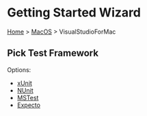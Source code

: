 <!--
GENERATED FILE - DO NOT EDIT
This file was generated by [MarkdownSnippets](https://github.com/SimonCropp/MarkdownSnippets).
Source File: /docs/mdsource/wiz/picktest_MacOS_VisualStudioForMac.source.md
To change this file edit the source file and then run MarkdownSnippets.
-->

# Getting Started Wizard

[Home](/docs/wiz/readme.md) > [MacOS](pickide_MacOS.md) > VisualStudioForMac

## Pick Test Framework

Options:
 * [xUnit](result_MacOS_VisualStudioForMac_xUnit.md)
 * [NUnit](result_MacOS_VisualStudioForMac_NUnit.md)
 * [MSTest](result_MacOS_VisualStudioForMac_MSTest.md)
 * [Expecto](result_MacOS_VisualStudioForMac_Expecto.md)
